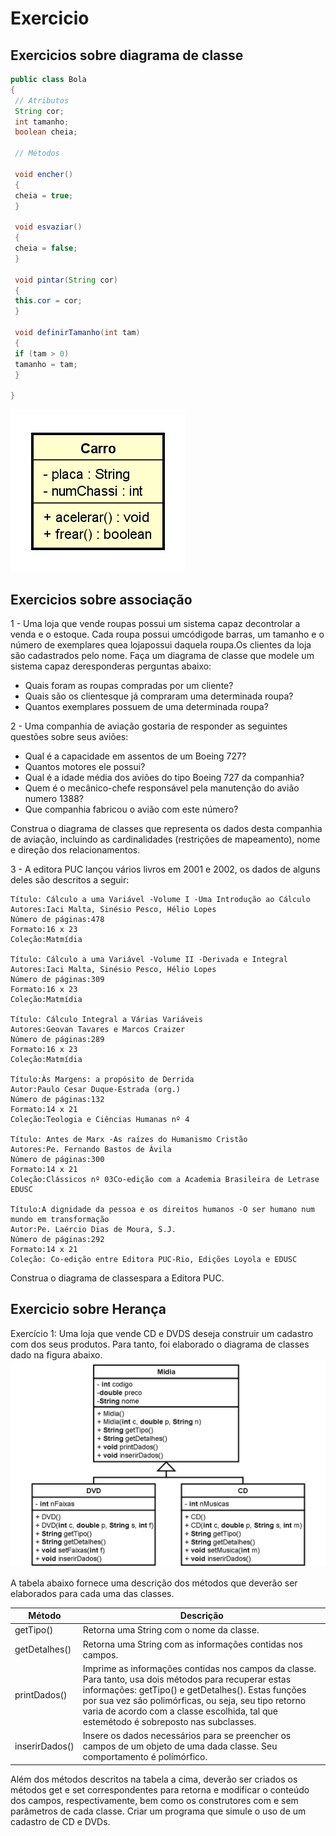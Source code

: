 # Exercicio

## Exercicios sobre diagrama de classe

```java
public class Bola 
{
 // Atributos
 String cor;
 int tamanho;
 boolean cheia;
 
 // Métodos
 
 void encher()
 {
 cheia = true;
 }
 
 void esvaziar()
 {
 cheia = false;
 }
 
 void pintar(String cor)
 {
 this.cor = cor;
 }
 
 void definirTamanho(int tam)
 {
 if (tam > 0)
 tamanho = tam;
 }
 
}
```

![diagrama](.github/images/diagrama.jpg)

## Exercicios sobre associação

1 - Uma loja que vende roupas possui um sistema capaz decontrolar a venda e o estoque.  Cada  roupa  possui  umcódigode  barras, um  tamanho  e  o  número  de exemplares  quea  lojapossui  daquela  roupa.Os  clientes  da  loja  são  cadastrados pelo nome.
Faça  um  diagrama  de  classe  que  modele  um  sistema  capaz  deresponderas perguntas abaixo:
- Quais foram as roupas compradas por um cliente?
- Quais são os clientesque já compraram uma determinada roupa?
- Quantos exemplares possuem de uma determinada roupa?

2 - Uma companhia de aviação gostaria de responder as seguintes questões sobre seus aviões:
- Qual é a capacidade em assentos de um Boeing 727?
- Quantos motores ele possui?
- Qual é a idade média dos aviões do tipo Boeing 727 da companhia?
- Quem é o mecânico-chefe responsável pela manutenção do avião numero 1388?
- Que companhia fabricou o avião com este número?

Construa  o diagrama  de  classes que  representa  os  dados  desta  companhia  de aviação,  incluindo  as  cardinalidades  (restrições  de  mapeamento),  nome e  direção dos relacionamentos.

3 - A editora PUC lançou vários livros em 2001 e 2002, os dados de alguns deles são descritos a seguir:
```
Título: Cálculo a uma Variável -Volume I -Uma Introdução ao Cálculo
Autores:Iaci Malta, Sinésio Pesco, Hélio Lopes
Número de páginas:478
Formato:16 x 23
Coleção:Matmídia

Título: Cálculo a uma Variável -Volume II -Derivada e Integral
Autores:Iaci Malta, Sinésio Pesco, Hélio Lopes
Número de páginas:309
Formato:16 x 23
Coleção:Matmídia

Título: Cálculo Integral a Várias Variáveis
Autores:Geovan Tavares e Marcos Craizer
Número de páginas:289
Formato:16 x 23
Coleção:Matmídia

Título:Às Margens: a propósito de Derrida
Autor:Paulo Cesar Duque-Estrada (org.)
Número de páginas:132
Formato:14 x 21
Coleção:Teologia e Ciências Humanas nº 4

Título: Antes de Marx -As raízes do Humanismo Cristão 
Autores:Pe. Fernando Bastos de Ávila
Número de páginas:300
Formato:14 x 21
Coleção:Clássicos nº 03Co-edição com a Academia Brasileira de Letrase EDUSC

Título:A dignidade da pessoa e os direitos humanos -O ser humano num mundo em transformação
Autor:Pe. Laércio Dias de Moura, S.J.
Número de páginas:292
Formato:14 x 21
Coleção: Co-edição entre Editora PUC-Rio, Edições Loyola e EDUSC
```

Construa o diagrama de classespara a Editora PUC.


## Exercicio sobre Herança

Exercício 1: Uma loja que vende CD e DVDS deseja construir um
cadastro com dos seus produtos. Para tanto, foi elaborado o diagrama
de classes dado na figura abaixo.
![img](.github/images/diagrama_heranca.png)

A tabela abaixo fornece uma descrição dos métodos que deverão ser
elaborados para cada uma das classes.

| Método 	| Descrição 	|
|---	|---	|
| getTipo() 	| Retorna uma String com o nome da classe. 	|
| getDetalhes() 	| Retorna uma String com as informações contidas nos campos. 	|
| printDados() 	| Imprime as informações contidas nos campos da classe. Para tanto, usa dois métodos para recuperar estas informações: getTipo() e getDetalhes(). Estas funções por sua vez são polimórficas, ou seja, seu tipo retorno varia de acordo com a classe escolhida, tal que estemétodo é sobreposto nas subclasses. 	|
| inserirDados() 	| Insere os dados necessários para se preencher os campos de um objeto de uma dada classe. Seu comportamento é polimórfico. 	|

Além dos métodos descritos na tabela a cima, deverão ser criados os métodos get e set correspondentes para retorna e modificar o conteúdo dos campos, respectivamente, bem como os construtores com e sem parâmetros de cada classe. Criar um programa que simule o uso de um cadastro de CD e DVDs.